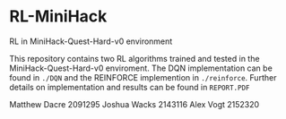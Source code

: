 # RL-MiniHack
RL in MiniHack-Quest-Hard-v0 environment

This repository contains two RL algorithms trained and tested in the MiniHack-Quest-Hard-v0 enviroment. The DQN implementation can be found in `./DQN` and the REINFORCE implemention in `./reinforce`. Further details on implementation and results can be found in `REPORT.PDF`

Matthew Dacre 2091295
Joshua Wacks 2143116
Alex Vogt 2152320